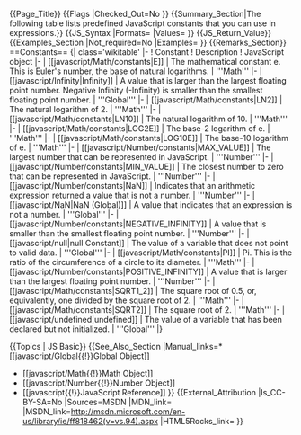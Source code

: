 {{Page_Title}}
{{Flags
|Checked_Out=No
}}
{{Summary_Section|The following table lists predefined JavaScript constants that you can use in expressions.}}
{{JS_Syntax
|Formats=
|Values=
}}
{{JS_Return_Value}}
{{Examples_Section
|Not_required=No
|Examples=
}}
{{Remarks_Section}}
==Constants==
{| class='wikitable'
|-
! Constant
! Description
! JavaScript object
|-
| [[javascript/Math/constants|E]]
| The mathematical constant e. This is Euler's number, the base of natural logarithms.
| '''Math'''
|-
| [[javascript/Infinity|Infinity]]
| A value that is larger than the largest floating point number. Negative Infinity (-Infinity) is smaller than the smallest floating point number.
| '''Global'''
|-
| [[javascript/Math/constants|LN2]]
| The natural logarithm of 2.
| '''Math'''
|-
| [[javascript/Math/constants|LN10]]
| The natural logarithm of 10.
| '''Math'''
|-
| [[javascript/Math/constants|LOG2E]]
| The base-2 logarithm of e.
| '''Math'''
|-
| [[javascript/Math/constants|LOG10E]]
| The base-10 logarithm of e.
| '''Math'''
|-
| [[javascript/Number/constants|MAX_VALUE]]
| The largest number that can be represented in JavaScript.
| '''Number'''
|-
| [[javascript/Number/constants|MIN_VALUE]]
| The closest number to zero that can be represented in JavaScript.
| '''Number'''
|-
| [[javascript/Number/constants|NaN]]
| Indicates that an arithmetic expression returned a value that is not a number.
| '''Number'''
|-
| [[javascript/NaN|NaN (Global)]]
| A value that indicates that an expression is not a number.
| '''Global'''
|-
| [[javascript/Number/constants|NEGATIVE_INFINITY]]
| A value that is smaller than the smallest floating point number.
| '''Number'''
|-
| [[javascript/null|null Constant]]
| The value of a variable that does not point to valid data.
| '''Global'''
|-
| [[javascript/Math/constants|PI]]
| Pi. This is the ratio of the circumference of a circle to its diameter.
| '''Math'''
|-
| [[javascript/Number/constants|POSITIVE_INFINITY]]
| A value that is larger than the largest floating point number.
| '''Number'''
|-
| [[javascript/Math/constants|SQRT1_2]]
| The square root of 0.5, or, equivalently, one divided by the square root of 2.
| '''Math'''
|-
| [[javascript/Math/constants|SQRT2]]
| The square root of 2.
| '''Math'''
|-
| [[javascript/undefined|undefined]]
| The value of a variable that has been declared but not initialized.
| '''Global'''
|}

{{Topics | JS Basic}}
{{See_Also_Section
|Manual_links=* [[javascript/Global{{!}}Global Object]]
* [[javascript/Math{{!}}Math Object]]
* [[javascript/Number{{!}}Number Object]]
* [[javascript{{!}}JavaScript Reference]]
}}
{{External_Attribution
|Is_CC-BY-SA=No
|Sources=MSDN
|MDN_link=
|MSDN_link=http://msdn.microsoft.com/en-us/library/ie/ff818462(v=vs.94).aspx
|HTML5Rocks_link=
}}